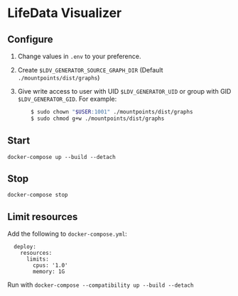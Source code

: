 # LifeData Visualizer

## Configure
1. Change values in `.env` to your preference.
2. Create `$LDV_GENERATOR_SOURCE_GRAPH_DIR` (Default `./mountpoints/dist/graphs`)
3. Give write access to user with UID `$LDV_GENERATOR_UID` or group with GID 
`$LDV_GENERATOR_GID`. For example:

	```bash
		$ sudo chown "$USER:1001" ./mountpoints/dist/graphs
		$ sudo chmod g+w ./mountpoints/dist/graphs
	```

## Start
`docker-compose up --build --detach`

## Stop
`docker-compose stop`

## Limit resources
Add the following to `docker-compose.yml`:

```
  deploy:
    resources:
      limits:
        cpus: '1.0'
        memory: 1G
```

Run with `docker-compose --compatibility up --build --detach`
